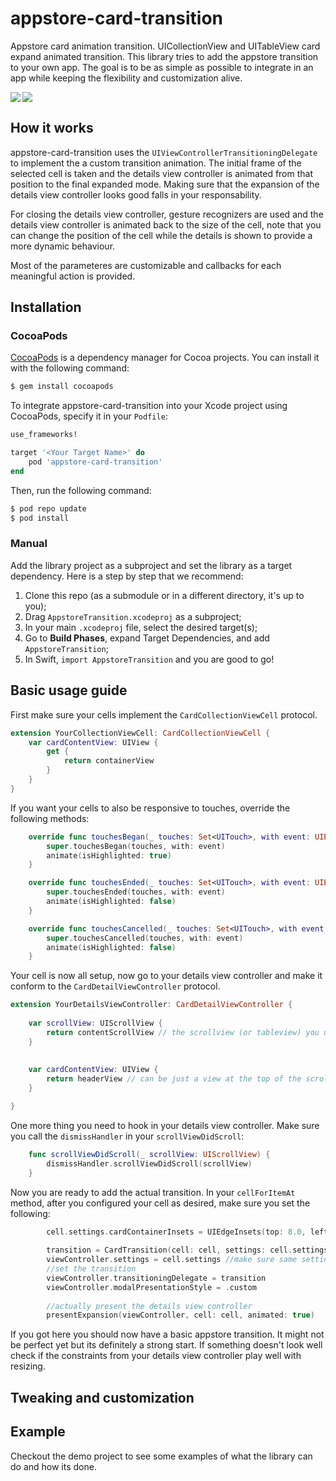# appstore-card-transition
Appstore card animation transition. UICollectionView and UITableView card expand animated transition. This library tries to add the appstore transition to your own app. The goal is to be as simple as possible to integrate in an app while keeping the flexibility and customization alive.

<img align="left" src="gif/example2.gif" />
<img align="center" src="gif/example1.gif" />

## How it works

appstore-card-transition uses the `UIViewControllerTransitioningDelegate` to implement the a custom transition animation. The initial frame of the selected cell is taken and the details view controller is animated from that position to the final expanded mode. Making sure that the expansion of the details view controller looks good falls in your responsability.

For closing the details view controller, gesture recognizers are used and the details view controller is animated back to the size of the cell, note that you can change the position of the cell while the details is shown to provide a more dynamic behaviour.

Most of the parameteres are customizable and callbacks for each meaningful action is provided.

## Installation

### CocoaPods

[CocoaPods](http://cocoapods.org) is a dependency manager for Cocoa projects. You can install it with the following command:

```bash
$ gem install cocoapods
```

To integrate appstore-card-transition into your Xcode project using CocoaPods, specify it in your `Podfile`:

```ruby
use_frameworks!

target '<Your Target Name>' do
    pod 'appstore-card-transition'
end
```

Then, run the following command:

```bash
$ pod repo update
$ pod install
```

### Manual

Add the library project as a subproject and set the library as a target dependency. Here is a step by step that we recommend:

1. Clone this repo (as a submodule or in a different directory, it's up to you);
2. Drag `AppstoreTransition.xcodeproj` as a subproject;
3. In your main `.xcodeproj` file, select the desired target(s);
4. Go to **Build Phases**, expand Target Dependencies, and add `AppstoreTransition`;
5. In Swift, `import AppstoreTransition` and you are good to go! 

## Basic usage guide

First make sure your cells implement the `CardCollectionViewCell` protocol.

```swift
extension YourCollectionViewCell: CardCollectionViewCell {    
    var cardContentView: UIView {
        get {
            return containerView
        }
    }
}
```

If you want your cells to also be responsive to touches, override the following methods:

```swift
    override func touchesBegan(_ touches: Set<UITouch>, with event: UIEvent?) {
        super.touchesBegan(touches, with: event)
        animate(isHighlighted: true)
    }

    override func touchesEnded(_ touches: Set<UITouch>, with event: UIEvent?) {
        super.touchesEnded(touches, with: event)
        animate(isHighlighted: false)
    }

    override func touchesCancelled(_ touches: Set<UITouch>, with event: UIEvent?) {
        super.touchesCancelled(touches, with: event)
        animate(isHighlighted: false)
    }
```

Your cell is now all setup, now go to your details view controller and make it conform to the `CardDetailViewController` protocol.

```swift
extension YourDetailsViewController: CardDetailViewController {
    
    var scrollView: UIScrollView {
        return contentScrollView // the scrollview (or tableview) you use in your details view controller
    }
    
    
    var cardContentView: UIView {
        return headerView // can be just a view at the top of the scrollview or the tableHeaderView
    }

}
```

One more thing you need to hook in your details view controller. Make sure you call the `dismissHandler` in your `scrollViewDidScroll`:

```swift
    func scrollViewDidScroll(_ scrollView: UIScrollView) {
        dismissHandler.scrollViewDidScroll(scrollView)
    }
```

Now you are ready to add the actual transition. In your `cellForItemAt` method, after you configured your cell as desired, make sure you set the following:

```swift
        cell.settings.cardContainerInsets = UIEdgeInsets(top: 8.0, left: 16.0, bottom: 8.0, right: 16.0) //set this only if your cardContentView has some margins relative to the actual cell content view.
        
        transition = CardTransition(cell: cell, settings: cell.settings) //create the transition
        viewController.settings = cell.settings //make sure same settings are used by both the details view controller and the cell
        //set the transition
        viewController.transitioningDelegate = transition
        viewController.modalPresentationStyle = .custom
        
        //actually present the details view controller
        presentExpansion(viewController, cell: cell, animated: true)
```

If you got here you should now have a basic appstore transition. It might not be perfect yet but its definitely a strong start. If something doesn't look well check if the constraints from your details view controller play well with resizing.

## Tweaking and customization

## Example
Checkout the demo project to see some examples of what the library can do and how its done.
